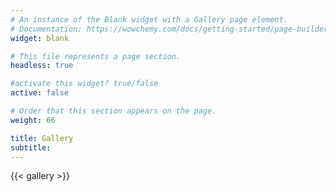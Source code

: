 ```yaml
---
# An instance of the Blank widget with a Gallery page element.
# Documentation: https://wowchemy.com/docs/getting-started/page-builder/
widget: blank

# This file represents a page section.
headless: true

#activate this widget? true/false
active: false 

# Order that this section appears on the page.
weight: 66

title: Gallery
subtitle:
---
```


{{< gallery >}}

